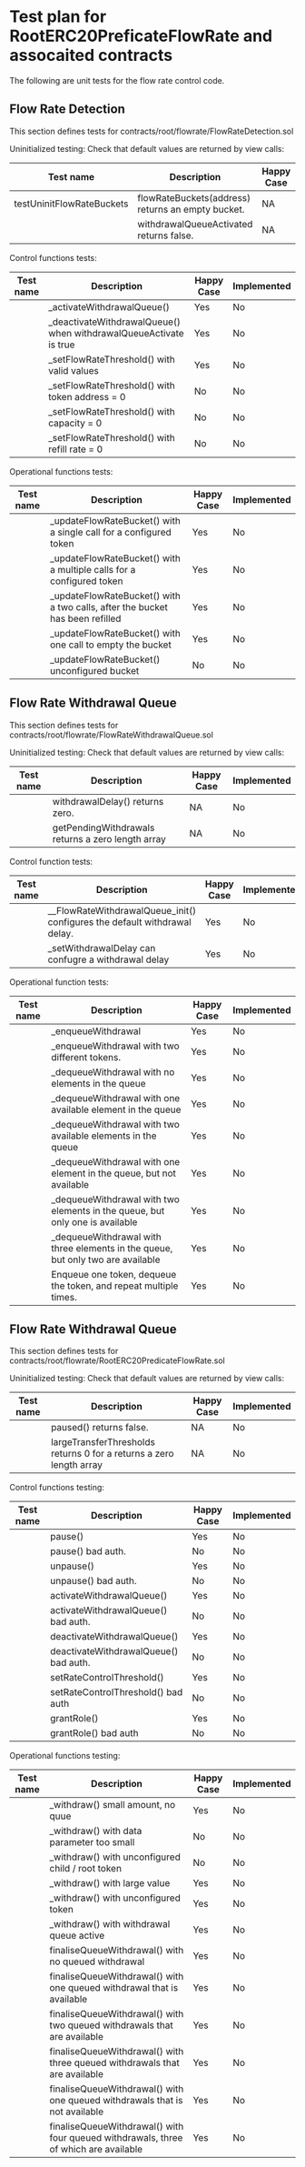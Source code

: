 # Test plan for RootERC20PreficateFlowRate and assocaited contracts

The following are unit tests for the flow rate control code.


## Flow Rate Detection
This section defines tests for contracts/root/flowrate/FlowRateDetection.sol

Uninitialized testing: Check that default values are returned by view calls:

| Test name                 | Description                                       | Happy Case | Implemented |
|---------------------------| --------------------------------------------------|------------|-------------|
| testUninitFlowRateBuckets | flowRateBuckets(address) returns an empty bucket. | NA         | Yes         |
|                           | withdrawalQueueActivated returns false.           | NA         | No          |



Control functions tests:

| Test name | Description | Happy Case | Implemented | 
|-----------|-------------|-------------|-----|
|          | _activateWithdrawalQueue() | Yes | No |
|            | _deactivateWithdrawalQueue() when withdrawalQueueActivate is true | Yes | No |
|           | _setFlowRateThreshold() with valid values | Yes | No |
|           | _setFlowRateThreshold() with token address = 0 | No | No |
|           | _setFlowRateThreshold() with capacity = 0 | No | No |
|           | _setFlowRateThreshold() with refill rate = 0 | No | No |

Operational functions tests:

| Test name | Description | Happy Case | Implemented | 
|-----------|-------------|-------------|-----|
|           | _updateFlowRateBucket() with a single call for a configured token | Yes | No |
|           | _updateFlowRateBucket() with a multiple calls for a configured token | Yes | No |
|           | _updateFlowRateBucket() with a two calls, after the bucket has been refilled | Yes | No |
|           | _updateFlowRateBucket() with one call to empty the bucket | Yes | No |
|           | _updateFlowRateBucket() unconfigured bucket | No | No |


## Flow Rate Withdrawal Queue
This section defines tests for contracts/root/flowrate/FlowRateWithdrawalQueue.sol


Uninitialized testing: Check that default values are returned by view calls:

| Test name | Description | Happy Case | Implemented |
|-----------| -----------|-------------|-------------|
|           | withdrawalDelay() returns zero. | NA | No |
|           | getPendingWithdrawals returns a zero length array | NA | No |


Control function tests: 

| Test name | Description | Happy Case | Implemented |
|-----------| -----------|-------------|-------------|
|           | __FlowRateWithdrawalQueue_init() configures the default withdrawal delay. | Yes | No |
|           | _setWithdrawalDelay can confugre a withdrawal delay | Yes | No |



Operational function tests: 

| Test name | Description | Happy Case | Implemented |
|-----------| -----------|-------------|-------------|
|           | _enqueueWithdrawal | Yes | No |
|           | _enqueueWithdrawal with two different tokens. | Yes | No |
|           | _dequeueWithdrawal with no elements in the queue | Yes | No |
|           | _dequeueWithdrawal with one available element in the queue | Yes | No |
|           | _dequeueWithdrawal with two available elements in the queue | Yes | No |
|           | _dequeueWithdrawal with one element in the queue, but not available | Yes | No |
|           | _dequeueWithdrawal with two elements in the queue, but only one is available | Yes | No |
|           | _dequeueWithdrawal with three elements in the queue, but only two are available | Yes | No |
|           | Enqueue one token, dequeue the token, and repeat multiple times. | Yes | No |


## Flow Rate Withdrawal Queue
This section defines tests for contracts/root/flowrate/RootERC20PredicateFlowRate.sol


Uninitialized testing: Check that default values are returned by view calls:

| Test name | Description | Happy Case | Implemented |
|-----------| -----------|-------------|-------------|
|           | paused() returns false. | NA | No |
|           | largeTransferThresholds returns 0 for a  returns a zero length array | NA | No |


Control functions testing: 

| Test name | Description | Happy Case | Implemented |
|-----------| -----------|-------------|-------------|
|           | pause() | Yes | No |
|           | pause() bad auth. | No | No |
|           | unpause() | Yes | No |
|           | unpause() bad auth. | No | No |
|           | activateWithdrawalQueue() | Yes | No |
|           | activateWithdrawalQueue() bad auth. | No | No |
|           | deactivateWithdrawalQueue() | Yes | No |
|           | deactivateWithdrawalQueue() bad auth. | No | No |
|           | setRateControlThreshold() | Yes | No |
|           | setRateControlThreshold() bad auth| No | No |
|           | grantRole() | Yes | No |
|           | grantRole() bad auth| No | No |


Operational functions testing: 

| Test name | Description | Happy Case | Implemented |
|-----------| -----------|-------------|-------------|
|           | _withdraw() small amount, no quue | Yes | No |
|           | _withdraw() with data parameter too small | No | No |
|           | _withdraw() with unconfigured child / root token | No | No |
|           | _withdraw() with large value | Yes | No |
|           | _withdraw() with unconfigured token | Yes | No |
|           | _withdraw() with withdrawal queue active | Yes | No |
|           | finaliseQueueWithdrawal() with no queued withdrawal | Yes | No |
|           | finaliseQueueWithdrawal() with one queued withdrawal that is available | Yes | No |
|           | finaliseQueueWithdrawal() with two queued withdrawals that are available | Yes | No |
|           | finaliseQueueWithdrawal() with three queued withdrawals that are available | Yes | No |
|           | finaliseQueueWithdrawal() with one queued withdrawals that is not available | Yes | No |
|           | finaliseQueueWithdrawal() with four queued withdrawals, three of which are available | Yes | No |
